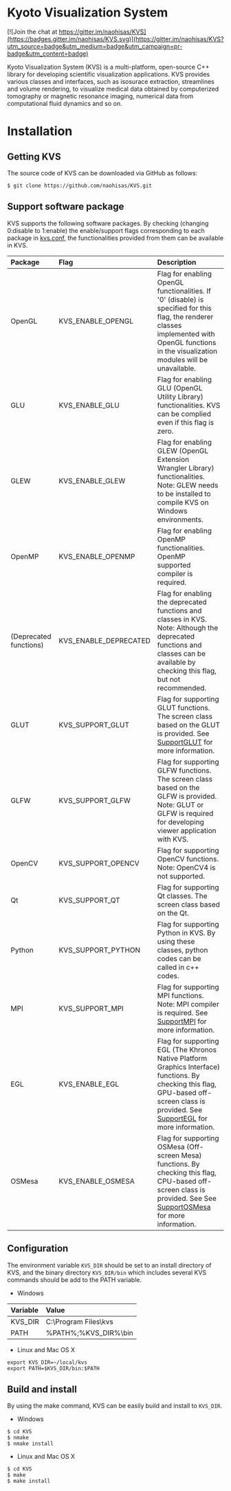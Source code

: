 Kyoto Visualization System
===
[![Join the chat at https://gitter.im/naohisas/KVS](https://badges.gitter.im/naohisas/KVS.svg)](https://gitter.im/naohisas/KVS?utm_source=badge&utm_medium=badge&utm_campaign=pr-badge&utm_content=badge)

Kyoto Visualization System (KVS) is a multi-platform, open-source C++ library for developing scientific visualization applications. KVS provides various classes and interfaces, such as isosurace extraction, streamlines and volume rendering, to visualize medical data obtained by computerized tomography or magnetic resonance imaging, numerical data from computational fluid dynamics and so on.

# Installation

## Getting KVS
The source code of KVS can be downloaded via GitHub as follows:
```
$ git clone https://github.com/naohisas/KVS.git
```

## Support software package
KVS supports the following software packages. By checking (changing 0:disable to 1:enable) the enable/support flags corresponding to each package in [kvs.conf](https://github.com/naohisas/KVS/blob/develop/kvs.conf), the functionalities provided from them can be available in KVS.

|Package|Flag|Description|
|:--|:--|:--|
|OpenGL|KVS_ENABLE_OPENGL|Flag for enabling OpenGL functionalities. If '0' (disable) is specified for this flag, the renderer classes implemented with OpenGL functions in the visualization modules will be unavailable.|
|GLU|KVS_ENABLE_GLU|Flag for enabling GLU (OpenGL Utility Library) functionalities. KVS can be complied even if this flag is zero.|
|GLEW|KVS_ENABLE_GLEW|Flag for enabling GLEW (OpenGL Extension Wrangler Library) functionalities. Note: GLEW needs to be installed to compile KVS on Windows environments.|
|OpenMP|KVS_ENABLE_OPENMP|Flag for enabling OpenMP functionalities. OpenMP supported compiler is required.|
|(Deprecated functions)|KVS_ENABLE_DEPRECATED|Flag for enabling the deprecated functions and classes in KVS. Note: Although the deprecated functions and classes can be available by checking this flag, but not recommended.|
|GLUT|KVS_SUPPORT_GLUT|Flag for supporting GLUT functions. The screen class based on the GLUT is provided. See [SupportGLUT](Source/SupportGLUT) for more information.|
|GLFW|KVS_SUPPORT_GLFW|Flag for supporting GLFW functions. The screen class based on the GLFW is provided. Note: GLUT or GLFW is required for developing viewer application with KVS.|
|OpenCV|KVS_SUPPORT_OPENCV|Flag for supporting OpenCV functions. Note: OpenCV4 is not supported.|
|Qt|KVS_SUPPORT_QT|Flag for supporting Qt classes. The screen class based on the Qt.|
|Python|KVS_SUPPORT_PYTHON|Flag for supporting Python in KVS. By using these classes, python codes can be called in c++ codes.|
|MPI|KVS_SUPPORT_MPI|Flag for supporting MPI functions. Note: MPI compiler is required. See [SupportMPI](Source/SupportMPI) for more information.|
|EGL|KVS_ENABLE_EGL|Flag for supporting EGL (The Khronos Native Platform Graphics Interface) functions. By checking this flag, GPU-based off-screen class is provided. See [SupportEGL](Source/SupportEGL) for more information.|
|OSMesa|KVS_ENABLE_OSMESA|Flag for supporting OSMesa (Off-screen Mesa) functions. By checking this flag, CPU-based off-screen class is provided. See See [SupportOSMesa](Source/SupportOSMesa) for more information.|

## Configuration
The environment variable ```KVS_DIR``` should be set to an install directory of KVS, and the binary directory ```KVS_DIR/bin``` which includes several KVS commands should be add to the PATH variable.

+ Windows

|Variable|Value|
|:-------|:----|
|KVS_DIR |C:\Program Files\kvs|
|PATH|%PATH%;%KVS_DIR%\bin|

+ Linux and Mac OS X
```
export KVS_DIR=~/local/kvs
export PATH=$KVS_DIR/bin:$PATH
```

## Build and install
By using the make command, KVS can be easily build and install to ```KVS_DIR```.

+ Windows
```
$ cd KVS
$ nmake
$ nmake install
```

+ Linux and Mac OS X
```
$ cd KVS
$ make
$ make install
```
